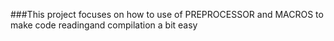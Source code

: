 ###This project focuses on how to use of PREPROCESSOR and MACROS to make code readingand compilation a bit easy
